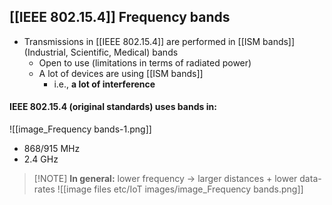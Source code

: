 




## [[IEEE 802.15.4]] Frequency bands
- Transmissions in [[IEEE 802.15.4]] are performed in [[ISM bands]] (Industrial, Scientific, Medical) bands
	- Open to use (limitations in terms of radiated power)
	- A lot of devices are using [[ISM bands]]
		- i.e., **a lot of interference**
#### IEEE 802.15.4 (original standards) uses bands in:
![[image_Frequency bands-1.png]]
- 868/915 MHz
- 2.4 GHz
> [!NOTE] **In general:** lower frequency $\to$ larger distances + lower data-rates
![[image files etc/IoT images/image_Frequency bands.png]]
